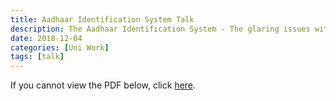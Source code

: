 ```yaml
---
title: Aadhaar Identification System Talk
description: The Aadhaar Identification System - The glaring issues with India’s identification system and the trend of companies storing excessive user data.
date: 2018-12-04
categories: [Uni Work]
tags: [talk]
---
```

If you cannot view the PDF below, click [here]({{site.url}}/assets/doc/HackSoc-Talk.pdf).

<object data="{{site.url}}/assets/doc/HackSoc-Talk.pdf" width="100%" height="1000" type='application/pdf'></object>